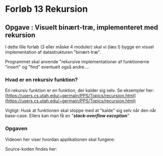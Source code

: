 # Forløb 13 Rekursion
## Opgave : Visuelt binært-træ, implementeret med rekursion

I dette lille forløb (3 eller måske 4 moduler) skal vi (læs I) bygge en visuel implementation af datastrukturen "binært-træ".

Programmet skal anvende "rekursive implementationer af funktionerne "insert" og "find" eventuelt også andre....

### Hvad er en rekursiv funktion?

En rekursiv funktion er en funktion, der kalder sig selv.
Se eksempler her: [https://users.cs.utah.edu/~germain/PPS/Topics/recursion.html](https://users.cs.utah.edu/~germain/PPS/Topics/recursion.html)

Vigtigt: Husk at funktionen skal stoppe med at "kalde" sig selv når den når base-case. Ellers kan man få en "***stack-overflow exception***"

### Opgaven

Videoen her viser hvordan applikationen skal fungere:

Source-koden findes her:
